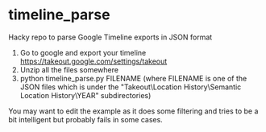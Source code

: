 # timeline_parse
Hacky repo to parse Google Timeline exports in JSON format

1. Go to google and export your timeline https://takeout.google.com/settings/takeout
2. Unzip all the files somewhere
3. python timeline_parse.py FILENAME (where FILENAME is one of the JSON files which is under the "Takeout\Location History\Semantic Location History\YEAR" subdirectories)

You may want to edit the example as it does some filtering and tries to be a bit intelligent but probably fails in some cases.
